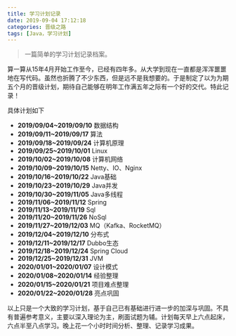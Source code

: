 ```yaml
---
title: 学习计划记录
date: 2019-09-04 17:12:18
categories: 晋级之路
tags: [Java，学习计划]
---
```


> 一篇简单的学习计划记录档案。

<!-- more -->

算一算从15年4月开始工作至今，已经有四年多。从大学到现在一直都是浑浑噩噩地在写代码。虽然也折腾了不少东西，但是远不是我想要的。于是制定了以为为期五个月的晋级计划，期待自己能够在明年工作满五年之际有一个好的交代。特此记录！

具体计划如下

* **2019/09/04~2019/09/10**  数据结构
* **2019/09/11~2019/09/17**  算法
* **2019/09/18~2019/09/24**  计算机原理
* **2019/09/25~2019/10/01**  Linux
* **2019/10/02~2019/10/08**  计算机网络
* **2019/10/09~2019/10/15**  Netty、IO、Nginx
* **2019/10/16~2019/10/22**  Java基础
* **2019/10/23~2019/10/29**  Java并发
* **2019/10/30~2019/11/05**  Java多线程
* **2019/11/06~2019/11/12**  Spring
* **2019/11/13~2019/11/19**  Sql
* **2019/11/20~2019/11/26**  NoSql
* **2019/11/27~2019/12/03**  MQ（Kafka、RocketMQ）
* **2019/12/04~2019/12/10**  分布式
* **2019/12/11~2019/12/17**  Dubbo生态
* **2019/12/18~2019/12/24**  Spring Cloud
* **2019/12/25~2019/12/31**  JVM
* **2020/01/01~2020/01/07**  设计模式
* **2020/01/08~2020/01/14**  经验整理
* **2020/01/15~2020/01/21**  项目难点整理
* **2020/01/22~2020/01/28**  亮点巩固

以上只是一个大致的学习计划，基于自己已有基础进行进一步的加深与巩固。不具有普遍参考意义，主要以深入理论为主，刷面试题为辅。计划每天早上六点起床，六点半至八点学习。晚上花一个小时时间分析、整理、记录学习成果。
